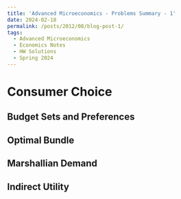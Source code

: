 ```yaml
---
title: 'Advanced Microeconomics - Problems Summary - 1'
date: 2024-02-18
permalink: /posts/2012/08/blog-post-1/
tags:
  - Advanced Microeconomics
  - Economics Notes
  - HW Solutions
  - Spring 2024
---
```


Consumer Choice
======

Budget Sets and Preferences
------

Optimal Bundle
------

Marshallian Demand
------

Indirect Utility
------
